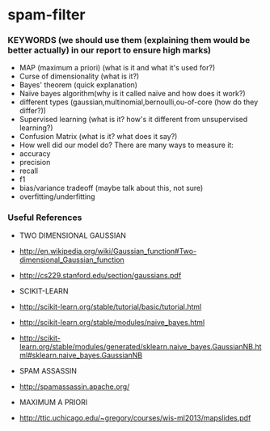 spam-filter
===========

### KEYWORDS (we should use them (explaining them would be better actually) in our report to ensure high marks)
 - MAP (maximum a priori) (what is it and what it's used for?)
 - Curse of dimensionality (what is it?)
 - Bayes' theorem (quick explanation)
 - Naïve bayes algorithm(why is it called naïve and how does it work?)
  - different types (gaussian,multinomial,bernoulli,ou-of-core (how do they differ?))
 - Supervised learning (what is it? how's it different from unsupervised learning?)
 - Confusion Matrix (what is it? what does it say?)
 - How well did our model do? There are many ways to measure it:
  - accuracy
  - precision
  - recall
  - f1
 - bias/variance tradeoff (maybe talk about this, not sure)
 - overfitting/underfitting
### Useful References

 - TWO DIMENSIONAL GAUSSIAN
  - http://en.wikipedia.org/wiki/Gaussian_function#Two-dimensional_Gaussian_function
  - http://cs229.stanford.edu/section/gaussians.pdf
 
 - SCIKIT-LEARN
  - http://scikit-learn.org/stable/tutorial/basic/tutorial.html
  - http://scikit-learn.org/stable/modules/naive_bayes.html
  - http://scikit-learn.org/stable/modules/generated/sklearn.naive_bayes.GaussianNB.html#sklearn.naive_bayes.GaussianNB

 - SPAM ASSASSIN
  - http://spamassassin.apache.org/

 - MAXIMUM A PRIORI
  - http://ttic.uchicago.edu/~gregory/courses/wis-ml2013/mapslides.pdf
